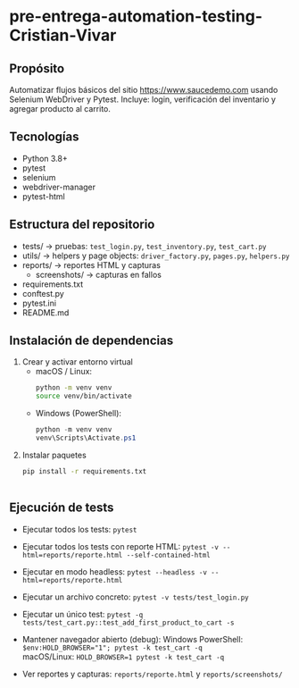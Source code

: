 # pre-entrega-automation-testing-Cristian-Vivar

## Propósito

Automatizar flujos básicos del sitio https://www.saucedemo.com usando Selenium WebDriver y Pytest. Incluye: login, verificación del inventario y agregar producto al carrito.

## Tecnologías

- Python 3.8+
- pytest
- selenium
- webdriver-manager
- pytest-html

## Estructura del repositorio

- tests/                   -> pruebas: `test_login.py`, `test_inventory.py`, `test_cart.py`
- utils/                   -> helpers y page objects: `driver_factory.py`, `pages.py`, `helpers.py`
- reports/                 -> reportes HTML y capturas
  - screenshots/           -> capturas en fallos
- requirements.txt
- conftest.py
- pytest.ini
- README.md

## Instalación de dependencias

1. Crear y activar entorno virtual
   - macOS / Linux:
     ```bash
     python -m venv venv
     source venv/bin/activate
     ```
   - Windows (PowerShell):
     ```powershell
     python -m venv venv
     venv\Scripts\Activate.ps1
     ```
2. Instalar paquetes
   ```bash
   pip install -r requirements.txt
  
## Ejecución de tests

- Ejecutar todos los tests:
  `pytest`

- Ejecutar todos los tests con reporte HTML:
  `pytest -v --html=reports/reporte.html --self-contained-html`

- Ejecutar en modo headless:
  `pytest --headless -v --html=reports/reporte.html`

- Ejecutar un archivo concreto:
  `pytest -v tests/test_login.py`

- Ejecutar un único test:
  `pytest -q tests/test_cart.py::test_add_first_product_to_cart -s`

- Mantener navegador abierto (debug):
  Windows PowerShell: `$env:HOLD_BROWSER="1"; pytest -k test_cart -q`  
  macOS/Linux: `HOLD_BROWSER=1 pytest -k test_cart -q`

- Ver reportes y capturas:
  `reports/reporte.html` y `reports/screenshots/`
